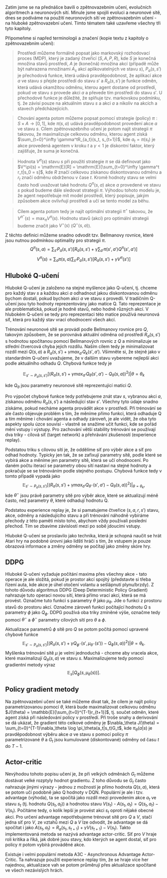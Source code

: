 Zatím jsme se na přednášce bavili o zpětnovazebním učení, evolučních algoritmech a neuronových sítí. Minule jsme spojili evoluci a neuronové sítě, dnes se podíváme na použití neuronových sítí ve zpětnovazebním učení - na hluboké zpětnovazební učení. Tímto tématem také uzavřeme všechny tři tyto kapitoly.

Připomeňme si napřed terminologii a značení (kopie textu z kapitoly o zpětnovazebním učení):

> Prostředí můžeme formálně popsat jako markovský rozhodovací proces (MDP), který je zadaný čtveřicí $(S, A, P, R)$, kde $S$ je konečná množina stavů prostředí, $A$ je (konečná) množina akcí (případě může být nahrazena množinami $A_s$ akcí aplikovatelných ve stavu $s$), $P_a(s, s')$ je přechodová funkce, která udává pravděpodobnost, že aplikací akce $a$ ve stavu $s$ přejde prostředí do stavu $s'$ a $R_a(s, s')$ je funkce odměn, která udává okamžitou odměnu, kterou agent dostane od prostředí, pokud ve stavu $s$ provede akci $a$ a převede tím prostředí do stavu $s'$. U přechodové funkce je důležité, že splňuje tzv. markovskou podmínku, tj. že závisí pouze na aktuálním stavu $s$ a akci $a$ a nikoliv na akcích a stavech předcházejících. 

> Chování agenta potom můžeme popsat pomocí strategie (policy) $\pi: S \times A \to [0,1]$, kde $\pi(s,a)$ udává pravděpodobnost provedení akce $a$ ve stavu $s$. Cílem zpětnovazebního učení je potom najít strategii $\pi$ takovou, že maximalizuje celkovou odměnu, kterou agent získá $\sum_{t=0}^\infty \gamma^tR_{a_t}(s_t, s_{t+1})$, kde $a_t = \pi(s_t)$ je akce provedená agentem v kroku $t$ a $\gamma < 1$ je diskontní faktor, který zajišťuje, že suma je konečná.

> Hodnota $V^\pi(s)$ stavu $s$ při použití strategie $\pi$ se dá definovat jako $V^\pi(s) = \mathrm{E}[R] = \mathrm{E}[\sum_{t=0}^\infty \gamma^t r_t|s_0 = s]$, kde $R$ značí celkovou získanou diskontovanou odměnu a $r_t$ značí odměnu obdrženou v čase $t$. Kromě hodnoty stavu se velmi často hodí uvažovat také hodnotu $Q^\pi(s, a)$ akce $a$ provedené ve stavu $s$ pokud budeme dále sledovat strategii $\pi$. Výhodou tohoto modelu je, že agent nepotřebuje mít model prostředí, který popisuje, jakým způsobem akce ovlivňují prostředí a učí se tento model za běhu.

> Cílem agenta potom tedy je najít optimální strategii $\pi^\star$ takovou, že $V^{\pi^\star}(s) = \max_\pi V^\pi(s)$. Hodnotu stavů (akcí) pro optimální strategii budeme značit jako $V^\star (s)$ ($Q^\star(s, a)$).

Z těchto definici můžeme snadno odvodit tzv. Bellmanovy rovnice, které jsou nutnou podmínkou optimality pro strategii $\pi$. 
$$ Q^\pi (s, a) = \sum_{s'}P_a(s, s')\big[ R_a(s, s') + \gamma \sum_{a'}\pi(s', a')Q^\pi(s', a') \big]$$
$$ V^\pi(s) = \sum_{a} \pi(s, a)\sum_{s'}P_a(s, s')\big[ R_a(s, s') + \gamma V^\pi(s') \big]$$

## Hluboké Q-učení

Hluboké Q-učení je založeno na stejné myšlence jako Q-učení, tj. chceme pro každý stav $s$ a každou akci $a$ odhadnout jakou diskontovanou odměnu bychom dostali, pokud bychom akci $a$ ve stavu $s$ provedli. V tradičním Q-učení jsou tyto hodnoty reprezentovány jako matice Q. Tato reprezentace je ale problematická, pokud je hodně stavů, nebo hodně různých akcí. V hlubokém Q-učení se tedy pro reprezentaci této matice používá neuronová síť, která pro každý stav vrací ohodnocení všech akcí. 

Trénování neuronové sítě se provádí podle Bellmanovy rovnice pro $Q$, takovým způsobem, že se porovnává aktuální odměna od prostředí $R_a(s, s')$ s hodnotou spočítanou pomocí Bellmanových rovnic z $Q$ a minimalizuje se střední čtvercová chyba jejich rozdílu. Naším cílem tedy je minimalizovat rozdíl mezi $Q(s, a)$ a $R_a(s, s') + \gamma max_{a'}Q_k(s', a')$. Všimněte si, že stejně jako v standardním Q-učení uvažujeme, že v dalším stavu vybereme nejlepší akci podle aktuálního odhadu $Q$. Chybová funkce tedy je 

$$ \mathbb E_{s' \sim P_a(s, s')}\big[ (R_a(s, s') + \gamma max_{a'}Q_\theta(s', a') - Q_\theta(s, a))^2 \big]|{\theta = \theta_k} $$

kde $Q_\theta$ jsou parametry neuronové sítě reprezentující matici $Q$.  

Pro výpočet chybové funkce tedy potřebujeme znát stav $s$, vybranou akci $a$, získanou odměnu $R_a(s, s')$ a následující stav $s'$. Všechny tyto údaje snadno získáme, pokud necháme agenta provádět akce v prostředí. Při trénování se ale často objevuje problém s tím, že měníme přímo funkci, která odhaduje Q a tím měníme i chování agenta a odhady zároveň, je ale vidět, že oba tyto aspekty spolu úzce souvisí - vlastně se snažíme učit funkci, kde se pořád mění vstupy i výstupy. Pro zachování větší stability trénování se používají dva triky - cílová síť (target network) a přehrávání zkušeností (experience replay).

Podstatou triku s cílovou sítí je, že oddělíme síť pro výběr akce a síť pro odhad hodnoty. Typicky jen tak, že se zafixují parametry sítě, podle které se vybírá akce a měníme jen parametry sítě, která se učí ohodnocení. Po daném počtu iterací se parametry obou sítí nastaví na stejné hodnoty a pokračuje se se trénováním podle stejného postupu. Chybová funkce tedy v tomto případě vypadá jako 
$$ \mathbb E_{s' \sim P_a(s, s')}\big[ (R_a(s, s') + \gamma max_{a'}Q_{\theta^-}(s', a') - Q_\theta(s, a))^2 \big]|_{\theta = \theta_k}, $$
kde $\theta^-$ jsou právě parametry sítě pro výběr akce, které se aktualizují méně často, než parametry $\theta$, které odhadují hodnotu Q.

Podstatou experience replay je, že si pamatujeme čtveřice $(s, a, r, s')$ stavu, akce, odměny a následujícího stavu a při trénování náhodně vybíráme přechody z této paměti místo toho, abychom vždy používali poslední přechod. Tím se zbavíme závislostí mezi po sobě jdoucími vstupy.

Hluboké Q-učení se proslavilo jako technika, která je schopná naučit se hrát Atari hry na podobné úrovni jako lidští hráči s tím, že vstupem je pouze obrazová informace a změny odměny se počítají jako změny skóre hry.

## DDPG

Hluboké Q-učení vyžaduje počítání maxima přes všechny akce - tato operace je ale složitá, pokud je prostor akcí spojitý (představte si třeba řízení auta, kde akce je úhel otočení volantu a sešlápnutí plynu/brzdy). Z tohoto důvodu algoritmus DDPG (Deep Deterministic Policy Gradient) nahrazuje tuto operaci novou sítí, která přímo vrací akci, která se má provést. Označme tuto funkci s parametry $\theta$ jako $\mu_\theta$. Jde o funkci z prostoru stavů do prostoru akcí. Označme zároveň funkci počítající hodnotu $Q$ s parametry $\phi$ jako $Q_\phi$. DDPG používá oba triky zmíněné výše, označme tedy pomocí $\theta^-$ a $\phi^-$ parametry cílových sítí pro $\theta$ a $\phi$.

Aktualizace parametrů $\phi$ sítě pro $Q$ se potom počítá pomocí upravené chybové funkce 
$$ \mathbb E_{s' \sim P_a(s, s')}\big[ (R_a(s, s') + \gamma Q_{\phi^-}(s', \mu_{\theta^-}(s')) - Q_\phi(s, a))^2 \big]| \theta = \theta_k. $$
Myšlenka trénování sítě $\mu$ je velmi jednoduchá - chceme aby vracela akce, které maximalizují $Q_\theta(s, a)$ ve stavu $s$. Maximalizujeme tedy pomocí gradientní metody výraz 
$$ \mathbb E_s\big[ Q_\phi(s, \mu_\theta(s)) \big]. $$


## Policy gradient metody

Na zpětnovazební učení se také můžeme dívat tak, že cílem je najít policy parametrizovanou pomocí $\theta$, která bude maximalizovat celkovou odměnu $J(\theta) = \mathbb{E}[\sum_{t=0}^{T-1}r_{t+1}]$, tj. součet odměn, které agent získá při následování policy v prostředí. Při troše snahy a derivování se dá ukázat, že gradient této celkové odměny je $\nabla_\theta J(\theta) = \sum_{t=0}^{T-1}\nabla_\theta \log \pi_\theta(a_t|s_t)G_t$, kde $\pi_\theta(a | s)$ je pravděpodobnost výběru akce $a$ ve stavu $s$ pomocí policy $\pi$ parametrizované $\theta$ a $G_t$ jsou kumulované (diskontované) odměny od času $t$ do $T-1$.

## Actor-critic

Nevýhodou tohoto popisu učení je, že při velkých odměnách $G_t$ můžeme dostávat velké rozptyly hodnot gradientu. Z toho důvodu se $G_t$ často nahrazuje jinými výrazy - jednou z možností je přímo hodnota $Q(s, a)$, která se potom učí podobně jako Q hodnoty v DQN. Populární je ale i tzv. advantage (výhoda), ta se spočítá jako rozdíl mezi provedením akce $a_t$ ve stavu $s_t$ (tj. hodnotu $Q(s_t, a_t)$) a hodnotou stavu $V(s_t)$ - $A(s_t, a_t) = Q(s_t, a_t) - V(s_t)$. Počítáme tedy, o kolik lepší je provést akci $s_t$ oproti nějaké obecné akci. Pro určení advantage nepotřebujeme trénovat sítě pro $Q$ a $V$, stačí jedna síť pro $V$, ze vztahů mezi $Q$ a $V$ lze odvodit, že advantage se dá spočítat i jako $A(s_t, a_t) = R_a(s_t, s_{t+1}) + \gamma V(s_{t+1}) - V(s_t)$. Takto implementovaná metoda se nazývá advantage actor-critic. Síť pro $V$ hraje roli kritika a říká, jak dobré jsou stavy, kdo kterých se agent dostal, síť pro policy $\pi$ potom vybírá prováděné akce.

Existuje i velmi populární metoda A3C - Asynchronous Advantage Actor-Critic. Ta nahrazuje použití experience replay tím, že se hraje více her najednou, aktualizace vah se potom průměrují přes aktualizace spočítané ve všech nezávislých hrách.